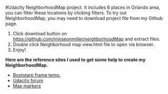 #Udacity NeighborhoodMap project.
It includes 6 places in Orlando area, you can filter these locations by clicking filters.
To try out NeighborhoodMap, you may need to download project file from my Github page.

1. Click download button on https://github.com/minseonmiller/neighborhoodMap and extract files.
2. Double click Neighborhood map view.html file to open via browser.
3. Enjoy!
 
**Here are the reference sites I used to get some help to create my NeighborhoodMap.**
 - [Bootstarp frame temp.](https://startbootstrap.com/template-overviews/simple-sidebar)
 - [Udacity forum](https://discussions.udacity.com/t/map-project-responsive/208857)
 - [Map markers](https://wrightshq.com/playground/placing-multiple-markers-on-a-google-map-using-api-3)
